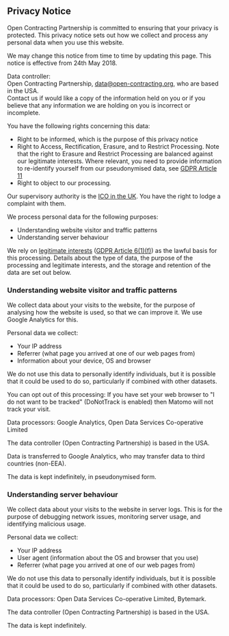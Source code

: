 Privacy Notice
--------------

Open Contracting Partnership is committed to ensuring that your privacy is protected. This privacy notice sets out how we collect and process any personal data when you use this website.

We may change this notice from time to time by updating this page. This notice is effective from 24th May 2018.

Data controller:  
Open Contracting Partnership, [data@open-contracting.org](mailto:data@open-contracting.org), who are based in the USA.  
Contact us if would like a copy of the information held on you or if you believe that any information we are holding on you is incorrect or incomplete.

You have the following rights concerning this data:

*   Right to be informed, which is the purpose of this privacy notice
*   Right to Access, Rectification, Erasure, and to Restrict Processing. Note that the right to Erasure and Restrict Processing are balanced against our legitimate interests. Where relevant, you need to provide information to re-identify yourself from our pseudonymised data, see [GDPR Article 11](https://gdpr-info.eu/art-11-gdpr/)
*   Right to object to our processing.

Our supervisory authority is the [ICO in the UK](https://ico.org.uk/). You have the right to lodge a complaint with them.

We process personal data for the following purposes:

*   Understanding website visitor and traffic patterns
*   Understanding server behaviour

We rely on [legitimate interests](https://ico.org.uk/for-organisations/guide-to-the-general-data-protection-regulation-gdpr/lawful-basis-for-processing/legitimate-interests/) ([GDPR Article 6(1)(f)](https://gdpr-info.eu/art-6-gdpr/)) as the lawful basis for this processing. Details about the type of data, the purpose of the processing and legitimate interests, and the storage and retention of the data are set out below.

### Understanding website visitor and traffic patterns

We collect data about your visits to the website, for the purpose of analysing how the website is used, so that we can improve it. We use Google Analytics for this.

Personal data we collect:

*   Your IP address
*   Referrer (what page you arrived at one of our web pages from)
*   Information about your device, OS and browser

We do not use this data to personally identify individuals, but it is possible that it could be used to do so, particularly if combined with other datasets.

You can opt out of this processing: If you have set your web browser to "I do not want to be tracked" (DoNotTrack is enabled) then Matomo will not track your visit.

Data processors: Google Analytics, Open Data Services Co-operative Limited

The data controller (Open Contracting Partnership) is based in the USA.

Data is transferred to Google Analytics, who may transfer data to third countries (non-EEA).

The data is kept indefinitely, in pseudonymised form.

### Understanding server behaviour

We collect data about your visits to the website in server logs. This is for the purpose of debugging network issues, monitoring server usage, and identifying malicious usage.

Personal data we collect:

*   Your IP address
*   User agent (information about the OS and browser that you use)
*   Referrer (what page you arrived at one of our web pages from)

We do not use this data to personally identify individuals, but it is possible that it could be used to do so, particularly if combined with other datasets.

Data processors: Open Data Services Co-operative Limited, Bytemark.

The data controller (Open Contracting Partnership) is based in the USA.

The data is kept indefinitely.
